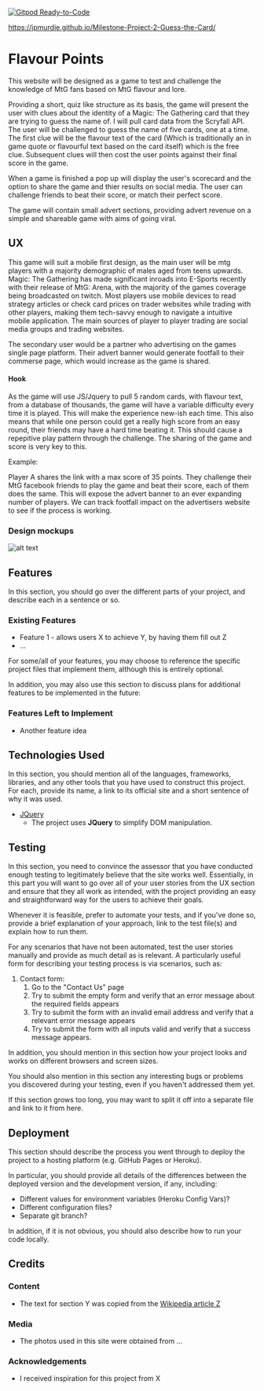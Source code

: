 [![Gitpod Ready-to-Code](https://img.shields.io/badge/Gitpod-Ready--to--Code-blue?logo=gitpod)](https://gitpod.io/#https://github.com/JPMurdie/Milestone-Project-2-Guess-the-Card) 

https://jpmurdie.github.io/Milestone-Project-2-Guess-the-Card/

# Flavour Points

This website will be designed as a game to test and challenge the knowledge of MtG fans based on MtG flavour and lore.

Providing a short, quiz like structure as its basis, the game will present the user with clues about the identity of a Magic: The Gathering
card that they are trying to guess the name of. I will pull card data from the Scryfall API. The user will be challenged to guess the 
name of five cards, one at a time. The first clue will be the flavour text of the card (Which is traditionally an in game quote or flavourful text based on the card itself)
which is the free clue. Subsequent clues will then cost the user points against their final score in the game.

When a game is finished a pop up will display the user's scorecard and the option to share the game and thier results on social media.
The user can challenge friends to beat their score, or match their perfect score.

The game will contain small advert sections, providing advert revenue on a simple and shareable game with aims of going viral.
 
## UX

This game will suit a mobile first design, as the main user will be mtg players with a majority demographic of males aged from teens upwards. Magic: The Gathering
has made significant inroads into E-Sports recently with their release of MtG: Arena, with the majority of the games coverage being broadcasted on twitch. Most players use mobile devices to read strategy articles
or check card prices on trader websites while trading with other players, making them tech-savvy enough to navigate a intuitive mobile application. The main sources of player to player trading are social media groups and trading websites.

The secondary user would be a partner who advertising on the games single page platform. Their advert banner would generate footfall to their commerse page, which would increase
as the game is shared.

#### Hook

As the game will use JS/Jquery to pull 5 random cards, with flavour text, from a database of thousands, the game will have a variable difficulty every time it is played. This will make the experience new-ish each time.
This also means that while one person could get a really high score from an easy round, their friends may have a hard time beating it. This should cause a repepitive play pattern through the challenge. The sharing of the game and score is very key to this.

Example: 

Player A shares the link with a max score of 35 points. They challenge their MtG facebook friends to play the game and beat their score, each of them does the same. This will expose the advert banner to an ever expanding number of players. 
We can track footfall impact on the advertisers website to see if the process is working.

### Design mockups

![alt text](https://github.com/JPMurdie/Milestone-Project-2-Guess-the-Card/blob/895a62b8c72a795dc201ff524152b1d1da05e7a6/assets/imgs/FirstMoq.png "Logo Title Text 1")


## Features

In this section, you should go over the different parts of your project, and describe each in a sentence or so.
 
### Existing Features
- Feature 1 - allows users X to achieve Y, by having them fill out Z
- ...

For some/all of your features, you may choose to reference the specific project files that implement them, although this is entirely optional.

In addition, you may also use this section to discuss plans for additional features to be implemented in the future:

### Features Left to Implement
- Another feature idea

## Technologies Used

In this section, you should mention all of the languages, frameworks, libraries, and any other tools that you have used to construct this project. For each, provide its name, a link to its official site and a short sentence of why it was used.

- [JQuery](https://jquery.com)
    - The project uses **JQuery** to simplify DOM manipulation.


## Testing

In this section, you need to convince the assessor that you have conducted enough testing to legitimately believe that the site works well. Essentially, in this part you will want to go over all of your user stories from the UX section and ensure that they all work as intended, with the project providing an easy and straightforward way for the users to achieve their goals.

Whenever it is feasible, prefer to automate your tests, and if you've done so, provide a brief explanation of your approach, link to the test file(s) and explain how to run them.

For any scenarios that have not been automated, test the user stories manually and provide as much detail as is relevant. A particularly useful form for describing your testing process is via scenarios, such as:

1. Contact form:
    1. Go to the "Contact Us" page
    2. Try to submit the empty form and verify that an error message about the required fields appears
    3. Try to submit the form with an invalid email address and verify that a relevant error message appears
    4. Try to submit the form with all inputs valid and verify that a success message appears.

In addition, you should mention in this section how your project looks and works on different browsers and screen sizes.

You should also mention in this section any interesting bugs or problems you discovered during your testing, even if you haven't addressed them yet.

If this section grows too long, you may want to split it off into a separate file and link to it from here.

## Deployment

This section should describe the process you went through to deploy the project to a hosting platform (e.g. GitHub Pages or Heroku).

In particular, you should provide all details of the differences between the deployed version and the development version, if any, including:
- Different values for environment variables (Heroku Config Vars)?
- Different configuration files?
- Separate git branch?

In addition, if it is not obvious, you should also describe how to run your code locally.


## Credits

### Content
- The text for section Y was copied from the [Wikipedia article Z](https://en.wikipedia.org/wiki/Z)

### Media
- The photos used in this site were obtained from ...

### Acknowledgements

- I received inspiration for this project from X